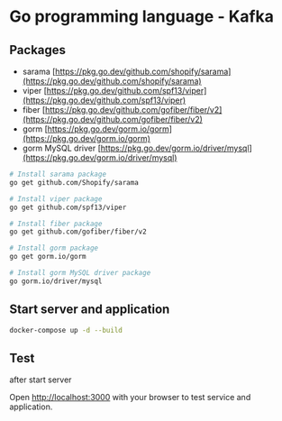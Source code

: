 # Go programming language - Kafka

## Packages

- sarama [https://pkg.go.dev/github.com/shopify/sarama](https://pkg.go.dev/github.com/shopify/sarama)
- viper [https://pkg.go.dev/github.com/spf13/viper](https://pkg.go.dev/github.com/spf13/viper)
- fiber [https://pkg.go.dev/github.com/gofiber/fiber/v2](https://pkg.go.dev/github.com/gofiber/fiber/v2)
- gorm [https://pkg.go.dev/gorm.io/gorm](https://pkg.go.dev/gorm.io/gorm)
- gorm MySQL driver [https://pkg.go.dev/gorm.io/driver/mysql](https://pkg.go.dev/gorm.io/driver/mysql)

``` bash
# Install sarama package
go get github.com/Shopify/sarama

# Install viper package
go get github.com/spf13/viper

# Install fiber package
go get github.com/gofiber/fiber/v2

# Install gorm package
go get gorm.io/gorm

# Install gorm MySQL driver package
go gorm.io/driver/mysql
```


## Start server and application

``` bash
docker-compose up -d --build
```

## Test

after start server

Open [http://localhost:3000](http://localhost:3000) with your browser to test service and application.